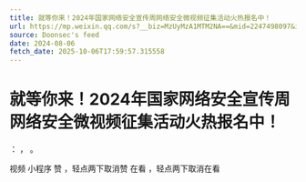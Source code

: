 ```yaml
---
title: 就等你来！2024年国家网络安全宣传周网络安全微视频征集活动火热报名中！
url: https://mp.weixin.qq.com/s?__biz=MzUyMzA1MTM2NA==&mid=2247498097&idx=1&sn=6eb9a1956bf1b422606f77aa11acdca0
source: Doonsec's feed
date: 2024-08-06
fetch_date: 2025-10-06T17:59:57.315558
---
```


# 就等你来！2024年国家网络安全宣传周网络安全微视频征集活动火热报名中！

：
，
。

视频
小程序
赞
，轻点两下取消赞
在看
，轻点两下取消在看